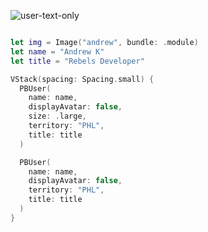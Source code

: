 ![user-text-only](https://github.com/powerhome/playbook/assets/92755007/823da524-9387-4a85-80f7-ff937f9e8bf2)

```swift

let img = Image("andrew", bundle: .module)
let name = "Andrew K"
let title = "Rebels Developer"

VStack(spacing: Spacing.small) {
  PBUser(
    name: name,
    displayAvatar: false,
    size: .large,
    territory: "PHL",
    title: title
  )

  PBUser(
    name: name,
    displayAvatar: false,
    territory: "PHL",
    title: title
  )
}

```

